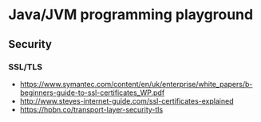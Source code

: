 # Java/JVM programming playground

## Security
### SSL/TLS

- https://www.symantec.com/content/en/uk/enterprise/white_papers/b-beginners-guide-to-ssl-certificates_WP.pdf
- http://www.steves-internet-guide.com/ssl-certificates-explained
- https://hpbn.co/transport-layer-security-tls
